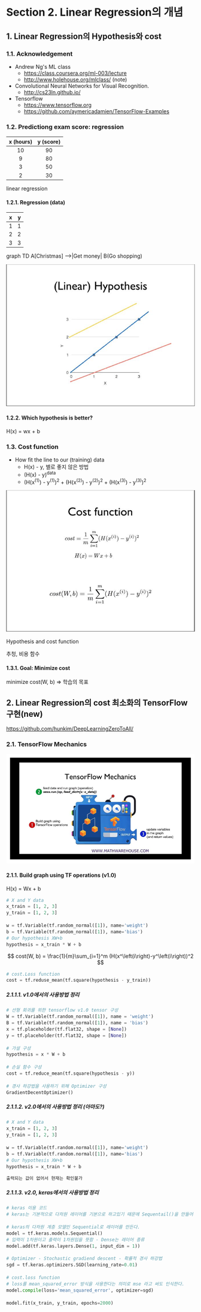 # Section 2. Linear Regression의 개념

## 1. Linear Regression의 Hypothesis와 cost

### 1.1. Acknowledgement

- Andrew Ng's ML class
  - https://class.coursera.org/ml-003/lecture
  - http://www.holehouse.org/mlclass/ (note)
- Convolutional Neural Networks for Visual Recognition.
  - http://cs23ln.github.io/
- Tensorflow
  - https://www.tensorflow.org
  - https://github.com/aymericadamien/TensorFlow-Examples



### 1.2. Predictiong exam score: regression

| x (hours) | y (score) |
| :-------: | :-------: |
|    10     |    90     |
|     9     |    80     |
|     3     |    50     |
|     2     |    30     |

linear regression



#### 1.2.1. Regression (data)

|  x   |  y   |
| :--: | :--: |
|  1   |  1   |
|  2   |  2   |
|  3   |  3   |

graph TD A[Christmas] -->|Get money| B(Go shopping)

![1](image/1.JPG)



#### 1.2.2. Which hypothesis is better?

H(x) = wx + b



### 1.3. Cost function

- How fit the line to our (training) data
  - H(x) - y, 별로 좋지 않은 방법
  - (H(x) - y)<sup>data</sup>
  - (H(x<sup>(1)</sup>) - y<sup>(1)</sup>)<sup>2</sup> + (H(x<sup>(2)</sup>) - y<sup>(2)</sup>)<sup>2</sup> + (H(x<sup>(3)</sup>) - y<sup>(3)</sup>)<sup>2</sup>

![2](image/2.JPG)

Hypothesis and cost function

추청, 비용 함수



#### 1.3.1. Goal: Minimize cost

minimize cost(W, b) => 학습의 목표



## 2. Linear Regression의 cost 최소화의 TensorFlow 구현(new)

https://github.com/hunkim/DeepLearningZeroToAll/

### 2.1. TensorFlow Mechanics

![2](image/3.JPG)

#### 2.1.1. Build graph using TF operations (v1.0)

H(x) = Wx + b

```python
# X and Y data
x_train = [1, 2, 3]
y_train = [1, 2, 3]

w = tf.Variable(tf.random_normal([1]), name='weight')
b = tf.Variable(tf.random_normal([1]), name='bias')
# Our hypothesis XW+b
hypothesis = x_train * W + b
```

$$
cost(W, b) = \frac{1}{m}\sum_{i=1}^m (H(x^\left(i\right)-y^\left(i\right))^2
$$

```python
# cost.Loss function
cost = tf.reduse_mean(tf.square(hypothesis - y_train))
```



##### 2.1.1.1. v1.0에서의 사용방법 정리

```python
# 선형 회귀를 위한 tensorflow v1.0 tensor 구성
W = tf.Variable(tf.random_normal([1]), name = 'weight')
B = tf.Variable(tf.random_normal([1]), name = 'bias')
x = tf.placeholder(tf.flat32, shape = [None])
y = tf.placeholder(tf.flat32, shape = [None])

# 가설 구성
hypothesis = x * W + b

# 손실 함수 구성
cost = tf.reduce_mean(tf.square(hypothesis - y))

# 경사 하강법을 사용하기 위해 Optimizer 구성
GradientDecentOptimizer()
```



##### 2.1.1.2. v2.0에서의 사용방법 정리 (아마도?)

```python
# X and Y data
x_train = [1, 2, 3]
y_train = [1, 2, 3]

w = tf.Variable(tf.random.normal([1]), name='weight')
b = tf.Variable(tf.random.normal([1]), name='bias')
# Our hypothesis XW+b
hypothesis = x_train * W + b
```

```
출력되는 값이 없어서 현재는 확인불가
```



##### 2.1.1.3. v2.0, keras에서의 사용방법 정리

```python
# keras 이용 코드
# keras는 기본적으로 다차원 레이어를 기본으로 하고있기 때문에 Sequentail()을 만들어 생성

# keras의 다차원 계층 모델인 Sequential로 레이어를 만든다.
model = tf.keras.models.Sequential()
# 입력이 1차원이고 출력이 1차원임을 뜻함 - Dense는 레이어 종류
model.add(tf.keras.layers.Dense(1, input_dim = 1))

# Optimizer - Stochastic gradiend descent - 확률적 경사 하강법
sgd = tf.keras.optimizers.SGD(learning_rate=0.01)

# cost.loss function
# loss를 mean_squared_error 방식을 사용한다는 의미로 mse 라고 써도 인식한다.
model.compile(loss='mean_squared_error', optimizer=sgd)

model.fit(x_train, y_train, epochs=2000)
```

